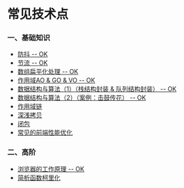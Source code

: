 # 常见技术点

### 一、基础知识
- [防抖 -- OK](https://github.com/bobo88/web-frontend/blob/main/%E5%B8%B8%E8%A7%81%E6%8A%80%E6%9C%AF%E7%82%B9/%E9%98%B2%E6%8A%96.md)
- [节流 -- OK](https://github.com/bobo88/web-frontend/blob/main/%E5%B8%B8%E8%A7%81%E6%8A%80%E6%9C%AF%E7%82%B9/%E8%8A%82%E6%B5%81.md)
- [数组扁平化处理 -- OK](https://github.com/bobo88/web-frontend/blob/main/%E5%B8%B8%E8%A7%81%E6%8A%80%E6%9C%AF%E7%82%B9/%E6%95%B0%E7%BB%84%E6%89%81%E5%B9%B3%E5%8C%96%E5%A4%84%E7%90%86.md)
- [作用域AO & GO & VO -- OK](https://github.com/bobo88/web-frontend/blob/main/%E5%B8%B8%E8%A7%81%E6%8A%80%E6%9C%AF%E7%82%B9/%E4%BD%9C%E7%94%A8%E5%9F%9FAO%20%26%20GO%20%26%20VO.md)
- [数据结构与算法（1）（栈结构封装 & 队列结构封装） -- OK]()
- [数据结构与算法（2）（案例：击鼓传花） -- OK]()
- [作用域链]()
- [深浅拷贝]()
- [闭包]()
- [常见的前端性能优化]()

### 二、高阶
- [浏览器的工作原理 -- OK](https://github.com/bobo88/web-frontend/blob/main/%E5%B8%B8%E8%A7%81%E6%8A%80%E6%9C%AF%E7%82%B9/%E6%B5%8F%E8%A7%88%E5%99%A8%E7%9A%84%E5%B7%A5%E4%BD%9C%E5%8E%9F%E7%90%86.md)
- [简析函数柯里化]()

